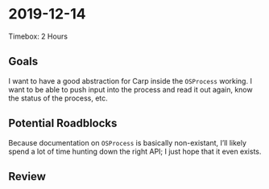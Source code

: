 # 2019-12-14

Timebox: 2 Hours

## Goals

I want to have a good abstraction for Carp inside the `OSProcess`
working. I want to be able to push input into the process and read
it out again, know the status of the process, etc.

## Potential Roadblocks

Because documentation on `OSProcess` is basically non-existant,
I’ll likely spend a lot of time hunting down the right API; I just
hope that it even exists.

## Review
